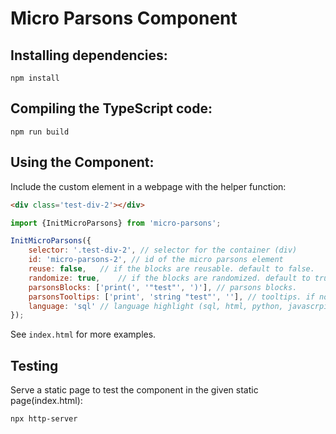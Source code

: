 # Micro Parsons Component

## Installing dependencies:

```
npm install
```

## Compiling the TypeScript code:

```
npm run build
```

## Using the Component:

Include the custom element in a webpage with the helper function:

```html
<div class='test-div-2'></div>
```

```javascript
import {InitMicroParsons} from 'micro-parsons';

InitMicroParsons({
	selector: '.test-div-2', // selector for the container (div)
    id: 'micro-parsons-2', // id of the micro parsons element
	reuse: false,	// if the blocks are reusable. default to false.
	randomize: true,	// if the blocks are randomized. default to true.
	parsonsBlocks: ['print(', '"test"', ')'], // parsons blocks.
	parsonsTooltips: ['print', 'string "test"', ''], // tooltips. if not specified or is empty string, there will be no tooltips on the block.
	language: 'sql' // language highlight (sql, html, python, javascrpit, java, text). default to text (no highlight).
});
```

See ``index.html`` for more examples.

## Testing

Serve a static page to test the component in the given static page(index.html):

```
npx http-server
```
